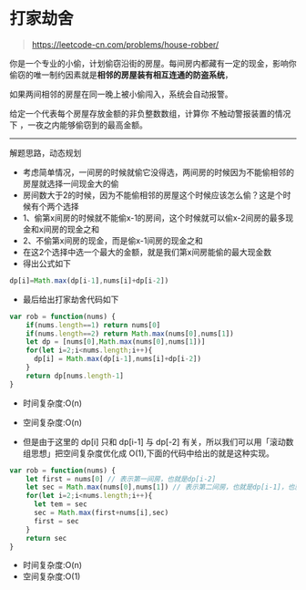 
# 打家劫舍

> https://leetcode-cn.com/problems/house-robber/

你是一个专业的小偷，计划偷窃沿街的房屋。每间房内都藏有一定的现金，影响你偷窃的唯一制约因素就是<b>相邻的房屋装有相互连通的防盗系统</b>，

如果两间相邻的房屋在同一晚上被小偷闯入，系统会自动报警。

给定一个代表每个房屋存放金额的非负整数数组，计算你 不触动警报装置的情况下 ，一夜之内能够偷窃到的最高金额。

-----

解题思路，动态规划
- 考虑简单情况，一间房的时候就偷它没得选，两间房的时候因为不能偷相邻的房屋就选择一间现金大的偷
- 房间数大于2的时候，因为不能偷相邻的房屋这个时候应该怎么偷？这是个时候有个两个选择
- 1、偷第x间房的时候就不能偷x-1的房间，这个时候就可以偷x-2间房的最多现金和x间房的现金之和
- 2、不偷第x间房的现金，而是偷x-1间房的现金之和
- 在这2个选择中选一个最大的金额，就是我们第x间房能偷的最大现金数
- 得出公式如下
```js
dp[i]=Math.max(dp[i-1],nums[i]+dp[i-2])
```


- 最后给出打家劫舍代码如下
```js
var rob = function(nums) {
    if(nums.length==1) return nums[0]
    if(nums.length==2) return Math.max(nums[0],nums[1])
    let dp = [nums[0],Math.max(nums[0],nums[1])]
    for(let i=2;i<nums.length;i++){
      dp[i] = Math.max(dp[i-1],nums[i]+dp[i-2])
    }
    return dp[nums.length-1]
}
```
- 时间复杂度:O(n)
- 空间复杂度:O(n)

- 但是由于这里的 dp[i] 只和 dp[i-1] 与 dp[-2] 有关，所以我们可以用「滚动数组思想」把空间复杂度优化成 O(1),下面的代码中给出的就是这种实现。

```js
var rob = function(nums) {
    let first = nums[0] // 表示第一间房，也就是dp[i-2]
    let sec = Math.max(nums[0],nums[1]) // 表示第二间房，也就是dp[i-1]，也就是相邻的房间
    for(let i=2;i<nums.length;i++){
      let tem = sec
      sec = Math.max(first+nums[i],sec)
      first = sec
    }
    return sec
}
```
- 时间复杂度:O(n)
- 空间复杂度:O(1)